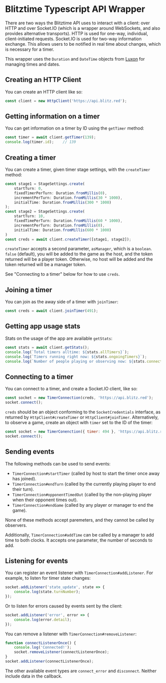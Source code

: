 # Blitztime Typescript API Wrapper

There are two ways the Blitztime API uses to interact with a client: over HTTP and over Socket.IO (which is a wrapper around WebSockets, and also provides alternative transports). HTTP is used for one-way, individual, client-initiated requests. Socket.IO is used for two-way information exchange. This allows users to be notified in real time about changes, which is necessary for a timer.

This wrapper uses the `Duration` and `DateTime` objects from [Luxon](https://moment.github.io/luxon/) for managing times and dates.

## Creating an HTTP Client

You can create an HTTP client like so:
```js
const client = new HttpClient('https://api.blitz.red');
```

## Getting information on a timer

You can get information on a timer by ID using the `getTimer` method:
```js
const timer = await client.getTimer(139);
console.log(timer.id);    // 139
```

## Creating a timer

You can create a timer, given timer stage settings, with the `createTimer` method:
```js
const stage1 = StageSettings.create(
    startTurn: 0,
    fixedTimerPerTurn: Duration.fromMillis(0),
    incrementPerTurn: Duration.fromMillis(30 * 1000),
    initialTime: Duration.fromMillis(300 * 1000)
);
const stage2 = StageSettings.create(
    startTurn: 10,
    fixedTimePerTurn: Duration.fromMillis(60 * 1000),
    incrementPerTurn: Duration.fromMillis(0),
    initialTime: Duration.fromMillis(600 * 1000)
)
const creds = await client.createTimer([stage1, stage2]);
```
`createTimer` accepts a second parameter, `asManager`, which is a `boolean`. ``false`` (default), you will be added to the game as the host, and the token returned will be a player token. Otherwise, no host will be added and the token returned will be a manager token.

See "Connecting to a timer" below for how to use `creds`.

## Joining a timer

You can join as the away side of a timer with `joinTimer`:
```js
const creds = await client.joinTimer(491);
```

## Getting app usage stats

Stats on the usage of the app are available `getStats`:
```js
const stats = await client.getStats();
console.log(`Total timers alltime: ${stats.allTimers}`);
console.log(`Timers running right now: ${stats.ongoingTimers}`);
console.log(`Number of people playing or observing now: ${stats.connected}`);
```

## Connecting to a timer

You can connect to a timer, and create a Socket.IO client, like so:
```js
const socket = new TimerConnection(creds, 'https://api.blitz.red');
socket.connect();
```
`creds` should be an object conforming to the `SocketCredentials` interface, as returned by `HttpClient#createTimer` or `HttpClient#joinTimer`. Alternatively, to observe a game, create an object with `timer` set to the ID of the timer:
```js
const socket = new TimerConenction({ timer: 494 }, 'https://api.blitz.red');
socket.connect();
```

## Sending events

The following methods can be used to send events:
- `TimerConnection#startTimer` (called by host to start the timer once away has joined).
- `TimerConnection#endTurn` (called by the currently playing player to end their turn).
- `TimerConnection#opponentTimedOut` (called by the non-playing player when their opponent times out).
- `TimerConnection#endGame` (called by any player or manager to end the game).

None of these methods accept paremeters, and they cannot be called by observers.

Additionally, `TimerConnection#addTime` can be called by a manager to add time to both clocks. It accepts one parameter, the number of seconds to add.

## Listening for events

You can register an event listener with `TimerConnection#addListener`. For example, to listen for timer state changes:
```js
socket.addListener('state_update', state => {
    console.log(state.turnNumber);
});
```
Or to listen for errors caused by events sent by the client:
```js
socket.addListener('error', error => {
    console.log(error.detail);
});
```
You can remove a listener with `TimerConnection#removeListener`:
```js
function connectListenerOnce() {
    console.log('Connected!');
    socket.removeListener(connectListenerOnce);
}
socket.addListener(connectListenerOnce);
```
The other available event types are `connect_error` and `disconnect`. Neither include data in the callback.
